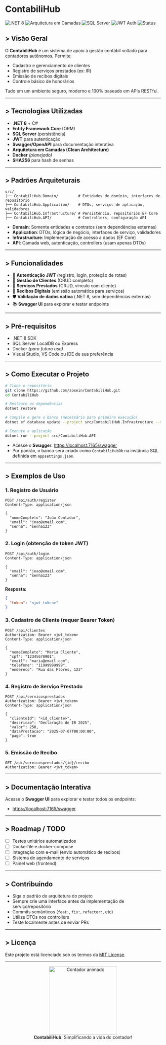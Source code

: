 #  ContabiliHub

![.NET 8](https://img.shields.io/badge/.NET-8.0-blueviolet)
![Arquitetura em Camadas](https://img.shields.io/badge/Clean%20Architecture-✔️-brightgreen)
![SQL Server](https://img.shields.io/badge/SQL%20Server-✔️-blue)
![JWT Auth](https://img.shields.io/badge/JWT%20Auth-✔️-orange)
![Status](https://img.shields.io/badge/status-Em%20Desenvolvimento-yellow)



## > Visão Geral

O **ContabiliHub** é um sistema de apoio à gestão contábil voltado para contadores autônomos. Permite:
- Cadastro e gerenciamento de clientes
- Registro de serviços prestados (ex: IR)
- Emissão de recibos digitais
- Controle básico de honorários

Tudo em um ambiente seguro, moderno e 100% baseado em APIs RESTful.

---

## > Tecnologias Utilizadas

- **.NET 8** + C#
- **Entity Framework Core** (ORM)
- **SQL Server** (persistência)
- **JWT** para autenticação
- **Swagger/OpenAPI** para documentação interativa
- **Arquitetura em Camadas (Clean Architecture)**
- **Docker** *(planejado)*
- **SHA256** para hash de senhas

---

## > Padrões Arquiteturais

```
src/
├── ContabiliHub.Domain/         # Entidades de domínio, interfaces de repositório
├── ContabiliHub.Application/    # DTOs, serviços de aplicação, validadores
├── ContabiliHub.Infrastructure/ # Persistência, repositórios EF Core
├── ContabiliHub.API/            # Controllers, configuração API
```

- **Domain**: Somente entidades e contratos (sem dependências externas)
- **Application**: DTOs, lógica de negócio, interfaces de serviço, validadores
- **Infrastructure**: Implementação de acesso a dados (EF Core)
- **API**: Camada web, autenticação, controllers (usam apenas DTOs)

---

## > Funcionalidades

- 🔐 **Autenticação JWT** (registro, login, proteção de rotas)
- 👥 **Gestão de Clientes** (CRUD completo)
- 🧾 **Serviços Prestados** (CRUD, vínculo com cliente)
- 📄 **Recibos Digitais** (emissão automática para serviços)
- 🛡️ **Validação de dados nativa** (.NET 8, sem dependências externas)
- 📚 **Swagger UI** para explorar e testar endpoints

---

## > Pré-requisitos

- .NET 8 SDK
- SQL Server LocalDB ou Express
- Docker *(para futuro uso)*
- Visual Studio, VS Code ou IDE de sua preferência

---

## > Como Executar o Projeto

```bash
# Clone o repositório
git clone https://github.com/zosein/ContabiliHub.git
cd ContabiliHub

# Restaure as dependências
dotnet restore

# Compile e gere o banco (necessário para primeira execução)
dotnet ef database update --project src/ContabiliHub.Infrastructure --startup-project src/ContabiliHub.API

# Execute a aplicação
dotnet run --project src/ContabiliHub.API
```

- Acesse o **Swagger**: [https://localhost:7165/swagger](https://localhost:7165/swagger)  
- Por padrão, o banco será criado como `ContabiliHubDb` na instância SQL definida em `appsettings.json`.

---

## > Exemplos de Uso

### 1. Registro de Usuário

```http
POST /api/auth/register
Content-Type: application/json

{
  "nomeCompleto": "João Contador",
  "email": "joao@email.com",
  "senha": "senha123"
}
```

### 2. Login (obtenção de token JWT)

```http
POST /api/auth/login
Content-Type: application/json

{
  "email": "joao@email.com",
  "senha": "senha123"
}
```
**Resposta:**  
```json
{
  "token": "<jwt_token>"
}
```

### 3. Cadastro de Cliente (requer Bearer Token)

```http
POST /api/clientes
Authorization: Bearer <jwt_token>
Content-Type: application/json

{
  "nomeCompleto": "Maria Cliente",
  "cpf": "12345678901",
  "email": "maria@email.com",
  "telefone": "11999999999",
  "endereco": "Rua das Flores, 123"
}
```

### 4. Registro de Serviço Prestado

```http
POST /api/servicosprestados
Authorization: Bearer <jwt_token>
Content-Type: application/json

{
  "clienteId": "<id_cliente>",
  "descricao": "Declaração de IR 2025",
  "valor": 250,
  "dataPrestacao": "2025-07-07T00:00:00",
  "pago": true
}
```

### 5. Emissão de Recibo

```http
GET /api/servicosprestados/{id}/recibo
Authorization: Bearer <jwt_token>
```

---

## > Documentação Interativa

Acesse o **Swagger UI** para explorar e testar todos os endpoints:
- [https://localhost:7165/swagger](https://localhost:7165/swagger)

---

## > Roadmap / TODO

- [ ] Testes unitários automatizados
- [ ] Dockerfile e docker-compose
- [ ] Integração com e-mail (envio automático de recibos)
- [ ] Sistema de agendamento de serviços
- [ ] Painel web (frontend)

---

## > Contribuindo

- Siga o padrão de arquitetura do projeto
- Sempre crie uma interface antes da implementação de serviço/repositório
- Commits semânticos (`feat:`, `fix:`, `refactor:`, etc)
- Utilize DTOs nos controllers  
- Teste localmente antes de enviar PRs

---

## > Licença

Este projeto está licenciado sob os termos da [MIT License](LICENSE).

---

<p align="center">
  <img src="https://media1.tenor.com/m/9ItR8nSuxE0AAAAC/thumbs-up-computer.gif" width="220" alt="Contador animado" /><br>
  <b>ContabiliHub</b>: Simplificando a vida do contador!
</p>

